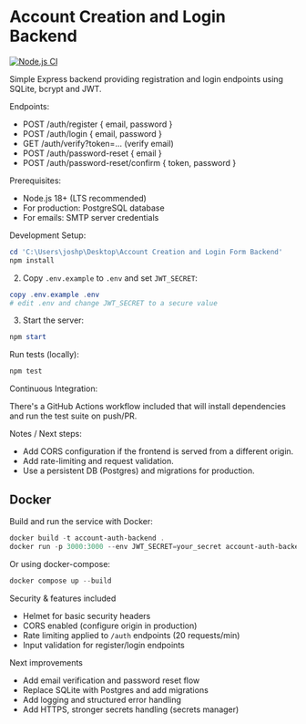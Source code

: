 # Account Creation and Login Backend

[![Node.js CI](https://github.com/Joshpalen/Account-Creation-and-Login-Form-Backend/actions/workflows/nodejs.yml/badge.svg)](https://github.com/Joshpalen/Account-Creation-and-Login-Form-Backend/actions/workflows/nodejs.yml)

Simple Express backend providing registration and login endpoints using SQLite, bcrypt and JWT.

Endpoints:
- POST /auth/register { email, password }
- POST /auth/login { email, password }
- GET /auth/verify?token=... (verify email)
- POST /auth/password-reset { email }
- POST /auth/password-reset/confirm { token, password }

Prerequisites:
- Node.js 18+ (LTS recommended)
- For production: PostgreSQL database
- For emails: SMTP server credentials

Development Setup:

```powershell
cd 'C:\Users\joshp\Desktop\Account Creation and Login Form Backend'
npm install
```

2. Copy `.env.example` to `.env` and set `JWT_SECRET`:

```powershell
copy .env.example .env
# edit .env and change JWT_SECRET to a secure value
```

3. Start the server:

```powershell
npm start
```

Run tests (locally):

```powershell
npm test
```

Continuous Integration:

There's a GitHub Actions workflow included that will install dependencies and run the test suite on push/PR.

Notes / Next steps:
- Add CORS configuration if the frontend is served from a different origin.
- Add rate-limiting and request validation.
- Use a persistent DB (Postgres) and migrations for production.

Docker
------
Build and run the service with Docker:

```powershell
docker build -t account-auth-backend .
docker run -p 3000:3000 --env JWT_SECRET=your_secret account-auth-backend
```

Or using docker-compose:

```powershell
docker compose up --build
```

Security & features included
- Helmet for basic security headers
- CORS enabled (configure origin in production)
- Rate limiting applied to `/auth` endpoints (20 requests/min)
- Input validation for register/login endpoints

Next improvements
- Add email verification and password reset flow
- Replace SQLite with Postgres and add migrations
- Add logging and structured error handling
- Add HTTPS, stronger secrets handling (secrets manager)


